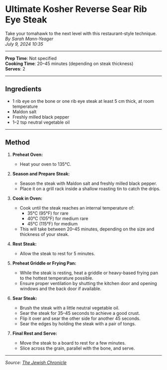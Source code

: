 # Ultimate Kosher Reverse Sear Rib Eye Steak

Take your tomahawk to the next level with this restaurant-style technique.  
*By Sarah Mann-Yeager*  
*July 9, 2024 10:35*

---

**Prep Time**: Not specified  
**Cooking Time**: 20–45 minutes (depending on steak thickness)  
**Serves**: 2

---

## Ingredients

- 1 rib eye on the bone or one rib eye steak at least 5 cm thick, at room temperature
- Maldon salt
- Freshly milled black pepper
- 1–2 tsp neutral vegetable oil

---

## Method

1. **Preheat Oven:**
   - Heat your oven to 135°C.

2. **Season and Prepare Steak:**
   - Season the steak with Maldon salt and freshly milled black pepper.
   - Place it on a grill rack inside a shallow roasting tin to catch the drips.

3. **Cook in Oven:**
   - Cook until the steak reaches an internal temperature of:
     - 35°C (95°F) for rare
     - 40°C (105°F) for medium rare
     - 45°C (115°F) for medium
   - This will take between 20–45 minutes, depending on the size and thickness of your steak.

4. **Rest Steak:**
   - Allow the steak to rest for 5 minutes.

5. **Preheat Griddle or Frying Pan:**
   - While the steak is resting, heat a griddle or heavy-based frying pan to the hottest temperature possible.
   - Ensure proper ventilation by shutting the kitchen door and opening windows and the back door if available.

6. **Sear Steak:**
   - Brush the steak with a little neutral vegetable oil.
   - Sear the steak for 35–45 seconds to achieve a good crust.
   - Flip it over and sear the other side for another 45 seconds.
   - Sear the edges by holding the steak with a pair of tongs.

7. **Final Rest and Serve:**
   - Move the steak to a board to rest for a few minutes.
   - Slice across the grain, parallel with the bone, and serve.

---

*Source: [The Jewish Chronicle](https://www.thejc.com/lets-eat/recipe/ultimate-kosher-reverse-sear-rib-eye-steak-mbc005qb)*